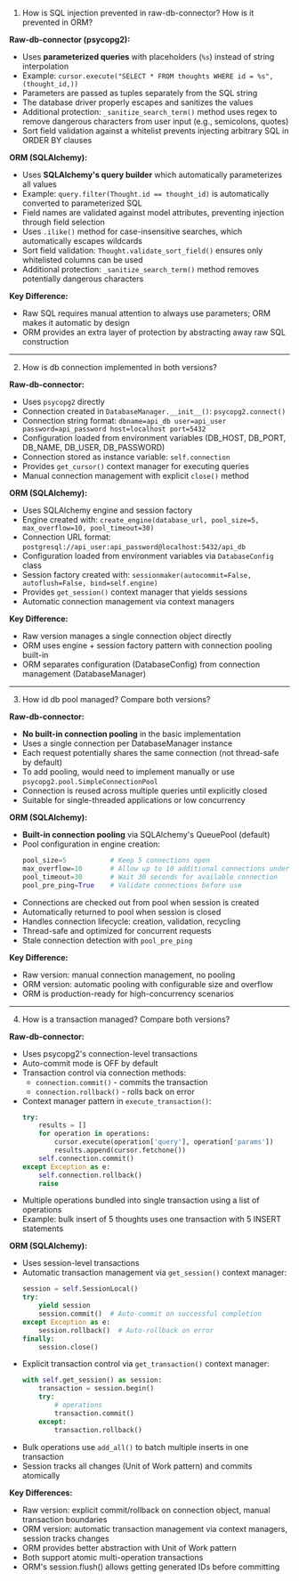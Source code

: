 1. How is SQL injection prevented in raw-db-connector? How is it prevented in ORM?

**Raw-db-connector (psycopg2):**
- Uses **parameterized queries** with placeholders (`%s`) instead of string interpolation
- Example: `cursor.execute("SELECT * FROM thoughts WHERE id = %s", (thought_id,))`
- Parameters are passed as tuples separately from the SQL string
- The database driver properly escapes and sanitizes the values
- Additional protection: `_sanitize_search_term()` method uses regex to remove dangerous characters from user input (e.g., semicolons, quotes)
- Sort field validation against a whitelist prevents injecting arbitrary SQL in ORDER BY clauses

**ORM (SQLAlchemy):**
- Uses **SQLAlchemy's query builder** which automatically parameterizes all values
- Example: `query.filter(Thought.id == thought_id)` is automatically converted to parameterized SQL
- Field names are validated against model attributes, preventing injection through field selection
- Uses `.ilike()` method for case-insensitive searches, which automatically escapes wildcards
- Sort field validation: `Thought.validate_sort_field()` ensures only whitelisted columns can be used
- Additional protection: `_sanitize_search_term()` method removes potentially dangerous characters

**Key Difference:** 
- Raw SQL requires manual attention to always use parameters; ORM makes it automatic by design
- ORM provides an extra layer of protection by abstracting away raw SQL construction

---

2. How is db connection implemented in both versions?

**Raw-db-connector:**
- Uses `psycopg2` directly
- Connection created in `DatabaseManager.__init__()`: `psycopg2.connect()`
- Connection string format: `dbname=api_db user=api_user password=api_password host=localhost port=5432`
- Configuration loaded from environment variables (DB_HOST, DB_PORT, DB_NAME, DB_USER, DB_PASSWORD)
- Connection stored as instance variable: `self.connection`
- Provides `get_cursor()` context manager for executing queries
- Manual connection management with explicit `close()` method

**ORM (SQLAlchemy):**
- Uses SQLAlchemy engine and session factory
- Engine created with: `create_engine(database_url, pool_size=5, max_overflow=10, pool_timeout=30)`
- Connection URL format: `postgresql://api_user:api_password@localhost:5432/api_db`
- Configuration loaded from environment variables via `DatabaseConfig` class
- Session factory created with: `sessionmaker(autocommit=False, autoflush=False, bind=self.engine)`
- Provides `get_session()` context manager that yields sessions
- Automatic connection management via context managers

**Key Difference:**
- Raw version manages a single connection object directly
- ORM uses engine + session factory pattern with connection pooling built-in
- ORM separates configuration (DatabaseConfig) from connection management (DatabaseManager)

---

3. How id db pool managed? Compare both versions?

**Raw-db-connector:**
- **No built-in connection pooling** in the basic implementation
- Uses a single connection per DatabaseManager instance
- Each request potentially shares the same connection (not thread-safe by default)
- To add pooling, would need to implement manually or use `psycopg2.pool.SimpleConnectionPool`
- Connection is reused across multiple queries until explicitly closed
- Suitable for single-threaded applications or low concurrency

**ORM (SQLAlchemy):**
- **Built-in connection pooling** via SQLAlchemy's QueuePool (default)
- Pool configuration in engine creation:
  ```python
  pool_size=5           # Keep 5 connections open
  max_overflow=10       # Allow up to 10 additional connections under load
  pool_timeout=30       # Wait 30 seconds for available connection
  pool_pre_ping=True    # Validate connections before use
  ```
- Connections are checked out from pool when session is created
- Automatically returned to pool when session is closed
- Handles connection lifecycle: creation, validation, recycling
- Thread-safe and optimized for concurrent requests
- Stale connection detection with `pool_pre_ping`

**Key Difference:**
- Raw version: manual connection management, no pooling
- ORM version: automatic pooling with configurable size and overflow
- ORM is production-ready for high-concurrency scenarios

---

4. How is a transaction managed? Compare both versions?

**Raw-db-connector:**
- Uses psycopg2's connection-level transactions
- Auto-commit mode is OFF by default
- Transaction control via connection methods:
  - `connection.commit()` - commits the transaction
  - `connection.rollback()` - rolls back on error
- Context manager pattern in `execute_transaction()`:
  ```python
  try:
      results = []
      for operation in operations:
          cursor.execute(operation['query'], operation['params'])
          results.append(cursor.fetchone())
      self.connection.commit()
  except Exception as e:
      self.connection.rollback()
      raise
  ```
- Multiple operations bundled into single transaction using a list of operations
- Example: bulk insert of 5 thoughts uses one transaction with 5 INSERT statements

**ORM (SQLAlchemy):**
- Uses session-level transactions
- Automatic transaction management via `get_session()` context manager:
  ```python
  session = self.SessionLocal()
  try:
      yield session
      session.commit()  # Auto-commit on successful completion
  except Exception as e:
      session.rollback()  # Auto-rollback on error
  finally:
      session.close()
  ```
- Explicit transaction control via `get_transaction()` context manager:
  ```python
  with self.get_session() as session:
      transaction = session.begin()
      try:
          # operations
          transaction.commit()
      except:
          transaction.rollback()
  ```
- Bulk operations use `add_all()` to batch multiple inserts in one transaction
- Session tracks all changes (Unit of Work pattern) and commits atomically

**Key Differences:**
- Raw version: explicit commit/rollback on connection object, manual transaction boundaries
- ORM version: automatic transaction management via context managers, session tracks changes
- ORM provides better abstraction with Unit of Work pattern
- Both support atomic multi-operation transactions
- ORM's session.flush() allows getting generated IDs before committing